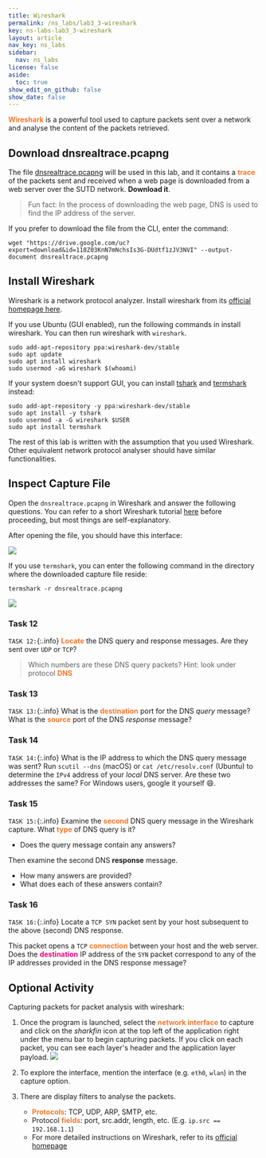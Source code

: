 ```yaml
---
title: Wireshark
permalink: /ns_labs/lab3_3-wireshark
key: ns-labs-lab3_3-wireshark
layout: article
nav_key: ns_labs
sidebar:
  nav: ns_labs
license: false
aside:
  toc: true
show_edit_on_github: false
show_date: false
---
```


<span style="color:#f77729;"><b>Wireshark</b></span> is a powerful tool used to capture packets sent over a network and analyse the content of the packets retrieved.

## Download dnsrealtrace.pcapng

The file [dnsrealtrace.pcapng](https://drive.google.com/file/d/118Z03KnN7mNchsIs3G-DUdtf1zJV3NVI/view?usp=sharing) will be used in this lab, and it contains a <span style="color:#f77729;"><b>trace</b></span> of the packets sent and received when a web page is downloaded from a web server over the SUTD network. **Download it**.

> Fun fact: In the process of downloading the web page, DNS is used to find the IP address of the server.

If you prefer to download the file from the CLI, enter the command:

```
wget "https://drive.google.com/uc?export=download&id=118Z03KnN7mNchsIs3G-DUdtf1zJV3NVI" --output-document dnsrealtrace.pcapng
```

## Install Wireshark

Wireshark is a network protocol analyzer. Install wireshark from its [official homepage here](https://www.wireshark.org/download.html).

If you use Ubuntu (GUI enabled), run the following commands in install wireshark. You can then run wireshark with `wireshark`.

```
sudo add-apt-repository ppa:wireshark-dev/stable
sudo apt update
sudo apt install wireshark
sudo usermod -aG wireshark $(whoami)
```

If your system doesn't support GUI, you can install [tshark](https://tshark.dev/setup/install/) and [termshark](https://termshark.io) instead:

```
sudo add-apt-repository -y ppa:wireshark-dev/stable
sudo apt install -y tshark
sudo usermod -a -G wireshark $USER
sudo apt install termshark
```

The rest of this lab is written with the assumption that you used Wireshark. Other equivalent network protocol analyser should have similar functionalities.

## Inspect Capture File

Open the `dnsrealtrace.pcapng` in Wireshark and answer the following questions. You can refer to a short Wireshark tutorial [here](https://drive.google.com/file/d/12zi50lKYTf6ebXQNbUJsstc_BBSWO6X6/view?usp=sharing) before proceeding, but most things are self-explanatory.

After opening the file, you should have this interface:

<img src="/50005-2023/assets/images/nslab3/5.png"  class="center_full"/>

If you use `termshark`, you can enter the following command in the directory where the downloaded capture file reside:

```
termshark -r dnsrealtrace.pcapng
```

<img src="{{ site.baseurl }}//assets/images/lab3_3-wireshark/2023-06-28-17-13-32.png"  class="center_seventy"/>

### Task 12

`TASK 12:`{:.info} <span style="color:#f77729;"><b>Locate</b></span> the DNS query and response messages. Are they sent over `UDP` or `TCP`?

> Which numbers are these DNS query packets? Hint: look under protocol <span style="color:#f77729;"><b>DNS</b></span>

### Task 13

`TASK 13:`{:.info} What is the <span style="color:#f77729;"><b>destination</b></span> port for the DNS _query_ message? What is the <span style="color:#f77729;"><b>source</b></span> port of the DNS _response_ message?

### Task 14

`TASK 14:`{:.info} What is the IP address to which the DNS query message was sent? Run `scutil --dns` (macOS) or `cat /etc/resolv.conf` (Ubuntu) to determine the `IPv4` address of your _local_ DNS server. Are these two addresses the same? For Windows users, google it yourself 😄.

### Task 15

`TASK 15:`{:.info} Examine the <span style="color:#f77729;"><b>second</b></span> DNS query message in the Wireshark capture. What <span style="color:#f77729;"><b>type</b></span> of DNS query is it?

- Does the query message contain any answers?

Then examine the second DNS **response** message.

- How many answers are provided?
- What does each of these answers contain?

### Task 16

`TASK 16:`{:.info} Locate a `TCP SYN` packet sent by your host subsequent to the above (second) DNS response.

This packet opens a `TCP` <span style="color:#f77729;"><b>connection</b></span> between your host and the web server. Does the <span style="color:#f7007f;"><b>destination</b></span> IP address of the `SYN` packet correspond to any of the IP addresses provided in the DNS response message?

## Optional Activity

Capturing packets for packet analysis with wireshark:

1. Once the program is launched, select the <span style="color:#f77729;"><b>network interface</b></span> to capture and click on the _sharkfin_ icon at the top left of the application right under the menu bar to begin capturing packets. If you click on each packet, you can see each layer's header and the application layer payload.
   <img src="/50005-2023/assets/images/nslab3/6.png"  class="center_full"/>

2. To explore the interface, mention the interface (e.g. `eth0`, `wlan`) in the capture option.

3. There are display filters to analyse the packets.
   - <span style="color:#f77729;"><b>Protocols</b></span>: TCP, UDP, ARP, SMTP, etc.
   - Protocol <span style="color:#f77729;"><b>fields</b></span>: port, src.addr, length, etc. (E.g. `ip.src == 192.168.1.1`)
   - For more detailed instructions on Wireshark, refer to its [official homepage](https://www.wireshark.org/)
